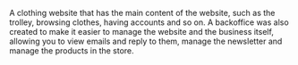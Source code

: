 A clothing website that has the main content of the website, such as the trolley, browsing clothes, having accounts and so on.
A backoffice was also created to make it easier to manage the website and the business itself, allowing you to view emails and reply to them, manage the newsletter and manage the products in the store.
